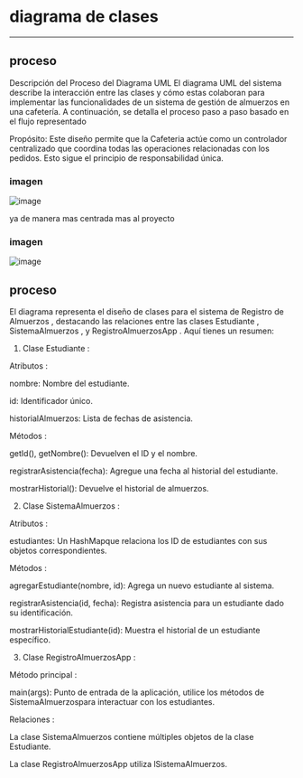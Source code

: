 # diagrama de clases
------

## proceso

Descripción del Proceso del Diagrama UML
El diagrama UML del sistema describe la interacción entre las clases y cómo estas colaboran para implementar las funcionalidades de un sistema de gestión de almuerzos en una cafetería. A continuación, se detalla el proceso paso a paso basado en el flujo representado


Propósito:
Este diseño permite que la Cafeteria actúe como un controlador centralizado que coordina todas las operaciones relacionadas con los pedidos. Esto sigue el principio de responsabilidad única.



### imagen

![image](https://github.com/user-attachments/assets/c0a289fe-4dbb-48aa-aa7f-58210be68436)

ya de manera mas centrada mas al proyecto


### imagen


![image](https://github.com/user-attachments/assets/d4db8f58-c062-4fdc-85b3-f85ca980fab5)

## proceso

El diagrama representa el diseño de clases para el sistema de Registro de Almuerzos , destacando las relaciones entre las clases Estudiante , SistemaAlmuerzos , y RegistroAlmuerzosApp . Aquí tienes un resumen:

1. Clase Estudiante :

Atributos :

nombre: Nombre del estudiante.

id: Identificador único.

historialAlmuerzos: Lista de fechas de asistencia.

Métodos :

getId(), getNombre(): Devuelven el ID y el nombre.

registrarAsistencia(fecha): Agregue una fecha al historial del estudiante.

mostrarHistorial(): Devuelve el historial de almuerzos.

2. Clase SistemaAlmuerzos :

Atributos :

estudiantes: Un HashMapque relaciona los ID de estudiantes con sus objetos correspondientes.

Métodos :

agregarEstudiante(nombre, id): Agrega un nuevo estudiante al sistema.

registrarAsistencia(id, fecha): Registra asistencia para un estudiante dado su identificación.

mostrarHistorialEstudiante(id): Muestra el historial de un estudiante específico.

3. Clase RegistroAlmuerzosApp :

Método principal :

main(args): Punto de entrada de la aplicación, utilice los métodos de SistemaAlmuerzospara interactuar con los estudiantes.

Relaciones :

La clase SistemaAlmuerzos contiene múltiples objetos de la clase Estudiante.

La clase RegistroAlmuerzosApp utiliza lSistemaAlmuerzos.
